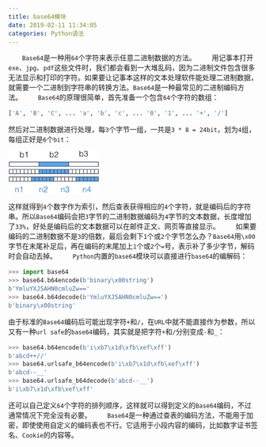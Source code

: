 ```yaml
---
title: base64模块
date: 2019-02-11 11:34:05
categories: Python语法
---
```

&emsp;&emsp;`Base64`是一种用`64`个字符来表示任意二进制数据的方法。
&emsp;&emsp;用记事本打开`exe`、`jpg`、`pdf`这些文件时，我们都会看到一大堆乱码，因为二进制文件包含很多无法显示和打印的字符。如果要让记事本这样的文本处理软件能处理二进制数据，就需要一个二进制到字符串的转换方法。`Base64`是一种最常见的二进制编码方法。
&emsp;&emsp;`Base64`的原理很简单，首先准备一个包含`64`个字符的数组：

``` python
['A', 'B', 'C', ... 'a', 'b', 'c', ... '0', '1', ... '+', '/']
```

然后对二进制数据进行处理，每`3`个字节一组，一共是`3 * 8 = 24bit`，划为`4`组，每组正好是`6`个`bit`：

<img src="./base64模块/1.png" height="85" width="184">

这样就得到`4`个数字作为索引，然后查表获得相应的`4`个字符，就是编码后的字符串。所以`Base64`编码会把`3`字节的二进制数据编码为`4`字节的文本数据，长度增加了`33%`，好处是编码后的文本数据可以在邮件正文、网页等直接显示。
&emsp;&emsp;如果要编码的二进制数据不是`3`的倍数，最后会剩下`1`个或`2`个字节怎么办？`Base64`用`\x00`字节在末尾补足后，再在编码的末尾加上`1`个或`2`个`=`号，表示补了多少字节，解码时会自动去掉。
&emsp;&emsp;`Python`内置的`base64`模块可以直接进行`base64`的编解码：

``` python
>>> import base64
>>> base64.b64encode(b'binary\x00string')
b'YmluYXJ5AHN0cmluZw=='
>>> base64.b64decode(b'YmluYXJ5AHN0cmluZw==')
b'binary\x00string'
```

由于标准的`Base64`编码后可能出现字符`+`和`/`，在`URL`中就不能直接作为参数，所以又有一种`url safe`的`base64`编码，其实就是把字符`+`和`/`分别变成`-`和`_`：

``` python
>>> base64.b64encode(b'i\xb7\x1d\xfb\xef\xff')
b'abcd++//'
>>> base64.urlsafe_b64encode(b'i\xb7\x1d\xfb\xef\xff')
b'abcd--__'
>>> base64.urlsafe_b64decode(b'abcd--__')
b'i\xb7\x1d\xfb\xef\xff'
```

还可以自己定义`64`个字符的排列顺序，这样就可以得到定义的`Base64`编码，不过通常情况下完全没有必要。
&emsp;&emsp;`Base64`是一种通过查表的编码方法，不能用于加密，即使使用自定义的编码表也不行。它适用于小段内容的编码，比如数字证书签名、`Cookie`的内容等。